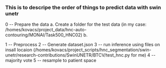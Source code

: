 ### This is to descripe the order of things to predict data with swin unetr

0 -- Prepare the data
a. Create a folder for the test data (in my case: /homes/kovacs/project_data/hnc-auto-contouring/MONAI/Task500_HNC02)
b. 


1 -- Preprocess
2 -- Generate dataset.json
3 -- run inference using files on insall locaion (/homes/kovacs/project_scripts/hnc_segmentation/swin-unetr/research-contributions/SwinUNETR/BTCV/test_hnc.py for me)
4 -- majority vote
5 -- resample to patient space

